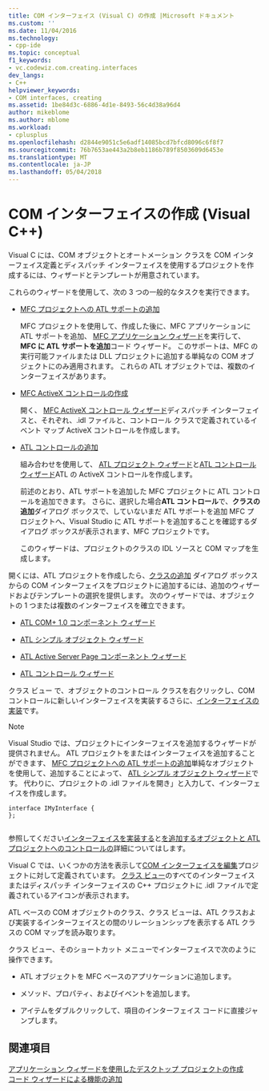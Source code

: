 ```yaml
---
title: COM インターフェイス (Visual C) の作成 |Microsoft ドキュメント
ms.custom: ''
ms.date: 11/04/2016
ms.technology:
- cpp-ide
ms.topic: conceptual
f1_keywords:
- vc.codewiz.com.creating.interfaces
dev_langs:
- C++
helpviewer_keywords:
- COM interfaces, creating
ms.assetid: 1be84d3c-6886-4d1e-8493-56c4d38a96d4
author: mikeblome
ms.author: mblome
ms.workload:
- cplusplus
ms.openlocfilehash: d2844e9051c5e6adf14085bcd7bfcd8096c6f8f7
ms.sourcegitcommit: 76b7653ae443a2b8eb1186b789f8503609d6453e
ms.translationtype: MT
ms.contentlocale: ja-JP
ms.lasthandoff: 05/04/2018
---
```

# <a name="creating-a-com-interface-visual-c"></a>COM インターフェイスの作成 (Visual C++)
Visual C には、COM オブジェクトとオートメーション クラスを COM インターフェイス定義とディスパッチ インターフェイスを使用するプロジェクトを作成するには、ウィザードとテンプレートが用意されています。  
  
 これらのウィザードを使用して、次の 3 つの一般的なタスクを実行できます。  
  
-   [MFC プロジェクトへの ATL サポートの追加](../mfc/reference/adding-atl-support-to-your-mfc-project.md)  
  
     MFC プロジェクトを使用して、作成した後に、MFC アプリケーションに ATL サポートを追加、 [MFC アプリケーション ウィザード](../mfc/reference/mfc-application-wizard.md)を実行して、 **MFC に ATL サポートを追加**コード ウィザード。 このサポートは、MFC の実行可能ファイルまたは DLL プロジェクトに追加する単純なの COM オブジェクトにのみ適用されます。 これらの ATL オブジェクトでは、複数のインターフェイスがあります。  
  
-   [MFC ActiveX コントロールの作成](../mfc/reference/creating-an-mfc-activex-control.md)  
  
     開く、 [MFC ActiveX コントロール ウィザード](../mfc/reference/mfc-activex-control-wizard.md)ディスパッチ インターフェイスと、それぞれ、.idl ファイルと、コントロール クラスで定義されているイベント マップ ActiveX コントロールを作成します。  
  
-   [ATL コントロールの追加](../atl/reference/adding-an-atl-control.md)  
  
     組み合わせを使用して、 [ATL プロジェクト ウィザード](../atl/reference/atl-project-wizard.md)と[ATL コントロール ウィザード](../atl/reference/atl-control-wizard.md)ATL の ActiveX コントロールを作成します。  
  
     前述のとおり、ATL サポートを追加した MFC プロジェクトに ATL コントロールを追加できます。 さらに、選択した場合**ATL コントロール**で、**クラスの追加**ダイアログ ボックスで、していないまだ ATL サポートを追加 MFC プロジェクトへ、Visual Studio に ATL サポートを追加することを確認するダイアログ ボックスが表示されます、MFC プロジェクトです。  
  
     このウィザードは、プロジェクトのクラスの IDL ソースと COM マップを生成します。  
  
 開くには、ATL プロジェクトを作成したら、[クラスの追加](../ide/add-class-dialog-box.md) ダイアログ ボックスからの COM インターフェイスをプロジェクトに追加するには、追加のウィザードおよびテンプレートの選択を提供します。 次のウィザードでは、オブジェクトの 1 つまたは複数のインターフェイスを確立できます。  
  
-   [ATL COM+ 1.0 コンポーネント ウィザード](../atl/reference/atl-com-plus-1-0-component-wizard.md)  
  
-   [ATL シンプル オブジェクト ウィザード](../atl/reference/atl-simple-object-wizard.md)  
  
-   [ATL Active Server Page コンポーネント ウィザード](../atl/reference/atl-active-server-page-component-wizard.md)  
  
-   [ATL コントロール ウィザード](../atl/reference/atl-control-wizard.md)  
  
 クラス ビュー で、オブジェクトのコントロール クラスを右クリックし、COM コントロールに新しいインターフェイスを実装するさらに、[インターフェイスの実装](../ide/implement-interface-wizard.md)です。  
  
> [!NOTE]
>  Visual Studio では、プロジェクトにインターフェイスを追加するウィザードが提供されません。 ATL プロジェクトをまたはインターフェイスを追加することができます、 [MFC プロジェクトへの ATL サポートの追加](../mfc/reference/adding-atl-support-to-your-mfc-project.md)単純なオブジェクトを使用して、追加することによって、 [ATL シンプル オブジェクト ウィザード](../atl/reference/atl-simple-object-wizard.md)です。 代わりに、プロジェクトの .idl ファイルを開き」と入力して、インターフェイスを作成します。  
  
```  
interface IMyInterface {  
};  
  
```  
  
 参照してください[インターフェイスを実装する](../ide/implementing-an-interface-visual-cpp.md)と[を追加するオブジェクトと ATL プロジェクトへのコントロールの](../atl/reference/adding-objects-and-controls-to-an-atl-project.md)詳細についてはします。  
  
 Visual C では、いくつかの方法を表示して[COM インターフェイスを編集](../ide/editing-a-com-interface.md)プロジェクトに対して定義されています。 [クラス ビュー](http://msdn.microsoft.com/en-us/8d7430a9-3e33-454c-a9e1-a85e3d2db925)のすべてのインターフェイスまたはディスパッチ インターフェイスの C++ プロジェクトに .idl ファイルで定義されているアイコンが表示されます。  
  
 ATL ベースの COM オブジェクトのクラス、クラス ビューは、ATL クラスおよび実装するインターフェイスとの間のリレーションシップを表示する ATL クラスの COM マップを読み取ります。  
  
 クラス ビュー、そのショートカット メニューでインターフェイスで次のように操作できます。  
  
-   ATL オブジェクトを MFC ベースのアプリケーションに追加します。  
  
-   メソッド、プロパティ、およびイベントを追加します。  
  
-   アイテムをダブルクリックして、項目のインターフェイス コードに直接ジャンプします。  
  
## <a name="see-also"></a>関連項目  
 [アプリケーション ウィザードを使用したデスクトップ プロジェクトの作成](../ide/creating-desktop-projects-by-using-application-wizards.md)   
 [コード ウィザードによる機能の追加](../ide/adding-functionality-with-code-wizards-cpp.md)